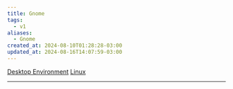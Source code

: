 ```yaml
---
title: Gnome
tags:
  - v1
aliases:
  - Gnome
created_at: 2024-08-10T01:28:28-03:00
updated_at: 2024-08-16T14:07:59-03:00
---
```


[Desktop Environment](api/ideias/2024/08/10/DE.md) 
[Linux](../../../../sementes/2024/07/08/Linux.md)


---

